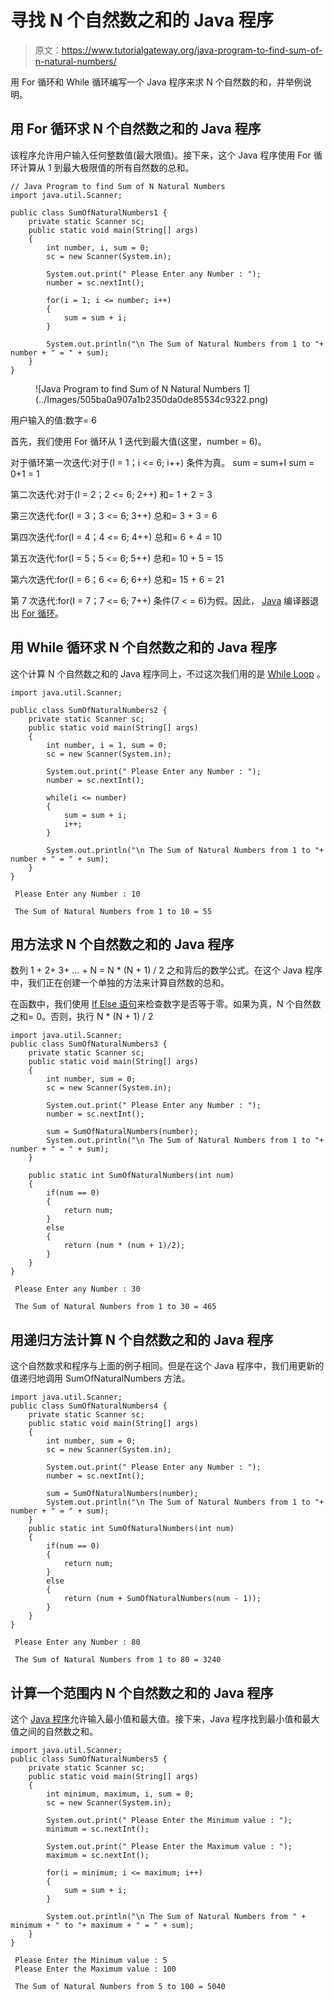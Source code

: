 # 寻找 N 个自然数之和的 Java 程序

> 原文：<https://www.tutorialgateway.org/java-program-to-find-sum-of-n-natural-numbers/>

用 For 循环和 While 循环编写一个 Java 程序来求 N 个自然数的和，并举例说明。

## 用 For 循环求 N 个自然数之和的 Java 程序

该程序允许用户输入任何整数值(最大限值)。接下来，这个 Java 程序使用 For 循环计算从 1 到最大极限值的所有自然数的总和。

```
// Java Program to find Sum of N Natural Numbers
import java.util.Scanner;

public class SumOfNaturalNumbers1 {
	private static Scanner sc;
	public static void main(String[] args) 
	{
		int number, i, sum = 0;
		sc = new Scanner(System.in);

		System.out.print(" Please Enter any Number : ");
		number = sc.nextInt();	

		for(i = 1; i <= number; i++)
		{
			sum = sum + i; 
		}	

		System.out.println("\n The Sum of Natural Numbers from 1 to "+ number + " = " + sum);
	}
}
```

<figure class="wp-block-image">![Java Program to find Sum of N Natural Numbers 1](../Images/505ba0a907a1b2350da0de85534c9322.png)</figure>

用户输入的值:数字= 6

首先，我们使用 For 循环从 1 迭代到最大值(这里，number = 6)。

对于循环第一次迭代:对于(I = 1；i <= 6; i++)
条件为真。
sum = sum+I
sum = 0+1 = 1

第二次迭代:对于(I = 2；2 <= 6; 2++)
和= 1 + 2 = 3

第三次迭代:for(I = 3；3 <= 6; 3++)
总和= 3 + 3 = 6

第四次迭代:for(I = 4；4 <= 6; 4++)
总和= 6 + 4 = 10

第五次迭代:for(I = 5；5 <= 6; 5++)
总和= 10 + 5 = 15

第六次迭代:for(I = 6；6 <= 6; 6++)
总和= 15 + 6 = 21

第 7 次迭代:for(I = 7；7 <= 6; 7++)
条件(7 < = 6)为假。因此， [Java](https://www.tutorialgateway.org/java-tutorial/) 编译器退出 [For 循环](https://www.tutorialgateway.org/java-for-loop/)。

## 用 While 循环求 N 个自然数之和的 Java 程序

这个计算 N 个自然数之和的 Java 程序同上，不过这次我们用的是 [While Loop](https://www.tutorialgateway.org/java-while-loop/) 。

```
import java.util.Scanner;

public class SumOfNaturalNumbers2 {
	private static Scanner sc;
	public static void main(String[] args) 
	{
		int number, i = 1, sum = 0;
		sc = new Scanner(System.in);

		System.out.print(" Please Enter any Number : ");
		number = sc.nextInt();	

		while(i <= number)
		{
			sum = sum + i; 
			i++;
		}	

		System.out.println("\n The Sum of Natural Numbers from 1 to "+ number + " = " + sum);
	}
}
```

```
 Please Enter any Number : 10

 The Sum of Natural Numbers from 1 to 10 = 55
```

## 用方法求 N 个自然数之和的 Java 程序

数列 1 + 2+ 3+ … + N = N * (N + 1) / 2 之和背后的数学公式。在这个 Java 程序中，我们正在创建一个单独的方法来计算自然数的总和。

在函数中，我们使用 [If Else 语句](https://www.tutorialgateway.org/java-if-else-statement/)来检查数字是否等于零。如果为真，N 个自然数之和= 0。否则，执行 N * (N + 1) / 2

```
import java.util.Scanner;
public class SumOfNaturalNumbers3 {
	private static Scanner sc;
	public static void main(String[] args) 
	{
		int number, sum = 0;
		sc = new Scanner(System.in);

		System.out.print(" Please Enter any Number : ");
		number = sc.nextInt();	

		sum = SumOfNaturalNumbers(number);
		System.out.println("\n The Sum of Natural Numbers from 1 to "+ number + " = " + sum);
	}

	public static int SumOfNaturalNumbers(int num)
	{		
		if(num == 0)
		{
			return num;
		}
		else
		{
			return (num * (num + 1)/2);
		}
	}
}
```

```
 Please Enter any Number : 30

 The Sum of Natural Numbers from 1 to 30 = 465
```

## 用递归方法计算 N 个自然数之和的 Java 程序

这个自然数求和程序与上面的例子相同。但是在这个 Java 程序中，我们用更新的值递归地调用 SumOfNaturalNumbers 方法。

```
import java.util.Scanner;
public class SumOfNaturalNumbers4 {
	private static Scanner sc;
	public static void main(String[] args) 
	{
		int number, sum = 0;
		sc = new Scanner(System.in);

		System.out.print(" Please Enter any Number : ");
		number = sc.nextInt();	

		sum = SumOfNaturalNumbers(number);
		System.out.println("\n The Sum of Natural Numbers from 1 to "+ number + " = " + sum);
	}
	public static int SumOfNaturalNumbers(int num)
	{		
		if(num == 0)
		{
			return num;
		}
		else
		{
			return (num + SumOfNaturalNumbers(num - 1));
		}
	}
}
```

```
 Please Enter any Number : 80

 The Sum of Natural Numbers from 1 to 80 = 3240
```

## 计算一个范围内 N 个自然数之和的 Java 程序

这个 [Java 程序](https://www.tutorialgateway.org/learn-java-programs/)允许输入最小值和最大值。接下来，Java 程序找到最小值和最大值之间的自然数之和。

```
import java.util.Scanner;
public class SumOfNaturalNumbers5 {
	private static Scanner sc;
	public static void main(String[] args) 
	{
		int minimum, maximum, i, sum = 0;
		sc = new Scanner(System.in);

		System.out.print(" Please Enter the Minimum value : ");
		minimum = sc.nextInt();			

		System.out.print(" Please Enter the Maximum value : ");
		maximum = sc.nextInt();	

		for(i = minimum; i <= maximum; i++)
		{
			sum = sum + i; 
		}	

		System.out.println("\n The Sum of Natural Numbers from " + minimum + " to "+ maximum + " = " + sum);
	}
}
```

```
 Please Enter the Minimum value : 5
 Please Enter the Maximum value : 100

 The Sum of Natural Numbers from 5 to 100 = 5040
```